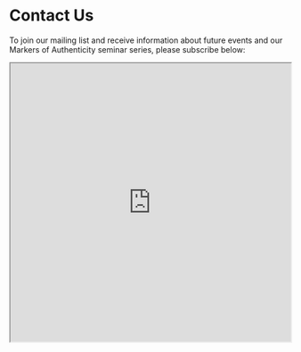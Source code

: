 # Contact Us

To join our mailing list and receive information about future events and our Markers of Authenticity seminar series, please subscribe below:

<iframe src="https://mqedu.qualtrics.com/jfe/form/SV_cOpJQuiF2RIKdUx" style="width:100%; height:500px">
</iframe>
